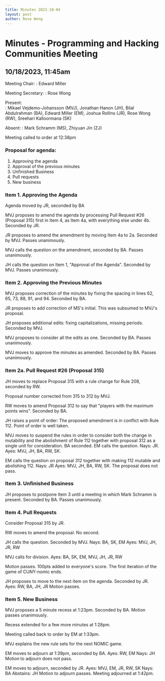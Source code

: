 ```yaml
---
title: Minutes 2023-18-04
layout: post
author: Rose Wong
---
```


# Minutes - Programming and Hacking Communities Meeting

## 10/18/2023, 11:45am

Meeting Chair: 
: Edward Miller

Meeting Secretary: 
: Rose Wong

Present:  
: Mikael Vejdemo-Johansson (MVJ), Jonathan Hanon (JH), Bilal Abdulrahman (BA), Edward Miller (EM), Joshua Rollins (JR), Rose Wong (RW), Sreehari Kalloormana (SK)

Absent: 
: Mark Schramm (MS), Zhiyuan Jin (ZJ)

Meeting called to order at 12:38pm

### Proposal for agenda:

1. Approving the agenda
2. Approval of the previous minutes
3. Unfinished Business
4. Pull requests
5. New business

### Item 1. Approving the Agenda
Agenda moved by JR, seconded by BA

MVJ proposes to amend the agenda by processing Pull Request #26 (Proposal 315) first in Item 4, as Item 4a, with everything else under 4b. Seconded by JR.

JR proposes to amend the amendment by moving Item 4a to 2a. Seconded by MVJ. Passes unanimously.

MVJ calls the question on the amendment, seconded by BA. Passes unanimously.

JH calls the question on Item 1, "Approval of the Agenda". Seconded by MVJ. Passes unanimously.

### Item 2. Approving the Previous Minutes
MVJ proposes correction of the minutes by fixing the spacing in lines 62, 65, 73, 88, 91, and 94. Seconded by BA.

JR proposes to add correction of MS's initial. This was subsumed to MVJ's proposal.

JH proposes additional edits: fixing capitalizations, missing periods. Seconded by MVJ.

MVJ proposes to consider all the edits as one. Seconded by BA. Passes unanimously.

MVJ moves to approve the minutes as amended. Seconded by BA. Passes unanimously.

### Item 2a. Pull Request #26 (Proposal 315) 
JH moves to replace Proposal 315 with a rule change for Rule 208, seconded by RW.

Proposal number corrected from 315 to 312 by MVJ.

RW moves to amend Proposal 312 to say that "players with the maximum points wins". Seconded by BA.

JH raises a point of order: The proposed amendment is in conflict with Rule 112. Point of order is well taken.

MVJ moves to suspend the rules in order to consider both the change in mutability and the abolishment of Rule 112 together with proposal 312 as a single unit for consideration.
BA seconded.
EM calls the question. 
Nays: JR. 
Ayes: MVJ, JH, BA, RW, SK.

EM calls the question on proposal 312 together with making 112 mutable and abolishing 112.
Nays: JR
Ayes: MVJ, JH, BA, RW, SK.
The proposal does not pass.

### Item 3. Unfinished Business
JH proposes to postpone Item 3 until a meeting in which Mark Schramm is present. Seconded by BA.
Passes unanimously.

### Item 4. Pull Requests
Consider Proposal 315 by JR.

RW moves to amend the proposal. No second.

JH calls the question. Seconded by MVJ. 
Nays: BA, SK, EM
Ayes: MVJ, JH, JR, RW

MVJ calls for division.
Ayes: BA, SK, EM, MVJ, JH, JR, RW

Motion passes. 100pts added to everyone's score. The first iteration of the game of CUNY-nomic ends.

JH proposes to move to the next item on the agenda. Seconded by JR.
Ayes: RW, BA, JH, JR
Motion passes.

### Item 5. New Business
MVJ proposes a 5 minute recess at 1:23pm. Seconded by BA. Motion passes unanimously.

Recess extended for a few more minutes at 1:28pm.

Meeting called back to order by EM at 1:33pm.

MVJ explains the new rule sets for the next NOMIC game.

EM moves to adjourn at 1:39pm, seconded by BA. 
Ayes: RW, EM
Nays: JH
Motion to adjourn does not pass.

EM moves to adjourn, seconded by JR.
Ayes: MVJ, EM, JR, RW, SK
Nays: BA
Abstains: JH
Motion to adjourn passes. Meeting adjourned at 1:42pm.

